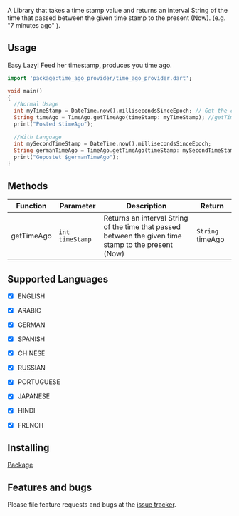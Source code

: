 A Library that takes a time stamp value and returns an interval String of the time that passed between the given time stamp to the present (Now). (e.g. "7 minutes ago" ).

## Usage

Easy Lazy!
Feed her timestamp, produces you time ago.

```dart
import 'package:time_ago_provider/time_ago_provider.dart';

void main()
{
  //Normal Usage
  int myTimeStamp = DateTime.now().millisecondsSinceEpoch; // Get the current time stamp
  String timeAgo = TimeAgo.getTimeAgo(timeStamp: myTimeStamp); //getTimeAgo(int timeStamp) returns a String " X minutes/hours/days/months/years ago ..."
  print("Posted $timeAgo");

  //With Language
  int mySecondTimeStamp = DateTime.now().millisecondsSinceEpoch;
  String germanTimeAgo = TimeAgo.getTimeAgo(timeStamp: mySecondTimeStamp, language: Language.GERMAN); //Default Language ENGLISH
  print("Gepostet $germanTimeAgo");
}
```


## Methods

|Function|Parameter|Description|Return|
|--|--|--|--|
|getTimeAgo|`int timeStamp`|Returns an interval String of the time that passed between the given time stamp to the present (Now)|`String` timeAgo|


## Supported Languages

- [x] ENGLISH
- [x] ARABIC
- [x] GERMAN
- [x] SPANISH
- [x] CHINESE
- [x] RUSSIAN
- [x] PORTUGUESE
- [x] JAPANESE
- [x] HINDI
- [x] FRENCH


## Installing
[Package](https://pub.dartlang.org/packages/time_ago_provider)

## Features and bugs

Please file feature requests and bugs at the [issue tracker][tracker].

[tracker]: https://github.com/BaderEddineOuaich/time_ago_provider/issues

